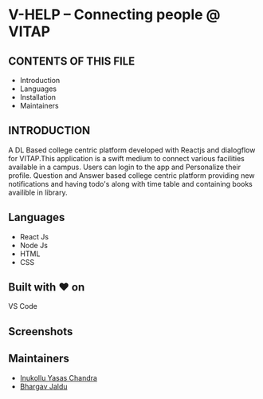 # V-HELP – Connecting people @ VITAP 

CONTENTS OF THIS FILE
---------------------

 * Introduction
 * Languages
 * Installation
 * Maintainers

INTRODUCTION
------------

A DL Based college centric platform developed with Reactjs and dialogflow for VITAP.This application is a swift medium to connect various facilities available in a campus.
Users can login to the app and Personalize their profile. Question and Answer based college centric platform providing new notifications and having todo's along with time table 
and containing books availible in library.

Languages
------------

 * React Js
 * Node Js
 * HTML
 * CSS

Built with ❤️ on
------------
VS Code


Screenshots
------------


Maintainers
------------
  * [Inukollu Yasas Chandra](https://github.com/yasas2002)
  * [Bhargav Jaldu](https://github.com/bhargav-jaldu)


